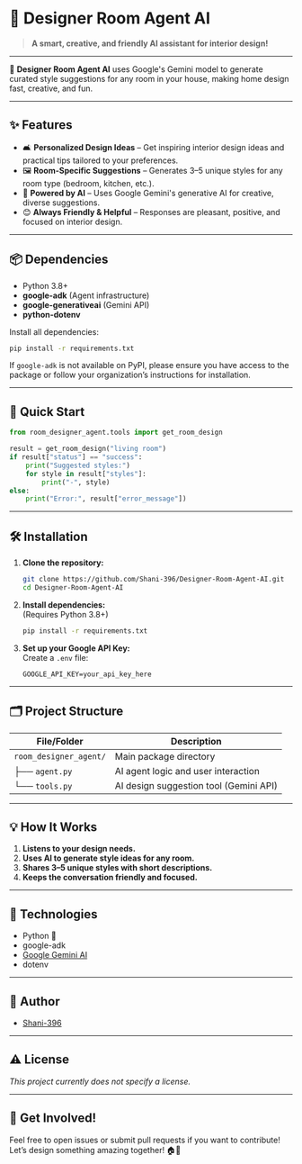 # 🎨 Designer Room Agent AI

> **A smart, creative, and friendly AI assistant for interior design!**

---

🏡 **Designer Room Agent AI** uses Google's Gemini model to generate curated style suggestions for any room in your house, making home design fast, creative, and fun.

---

## ✨ Features

- 🛋️ **Personalized Design Ideas** – Get inspiring interior design ideas and practical tips tailored to your preferences.
- 🖼️ **Room-Specific Suggestions** – Generates 3–5 unique styles for any room type (bedroom, kitchen, etc.).
- 🤖 **Powered by AI** – Uses Google Gemini's generative AI for creative, diverse suggestions.
- 😊 **Always Friendly & Helpful** – Responses are pleasant, positive, and focused on interior design.

---

## 📦 Dependencies

- Python 3.8+
- **google-adk** (Agent infrastructure)
- **google-generativeai** (Gemini API)
- **python-dotenv**

Install all dependencies:
```bash
pip install -r requirements.txt
```

If `google-adk` is not available on PyPI, please ensure you have access to the package or follow your organization’s instructions for installation.

---

## 🚀 Quick Start

```python
from room_designer_agent.tools import get_room_design

result = get_room_design("living room")
if result["status"] == "success":
    print("Suggested styles:")
    for style in result["styles"]:
        print("-", style)
else:
    print("Error:", result["error_message"])
```

---

## 🛠️ Installation

1. **Clone the repository:**
   ```bash
   git clone https://github.com/Shani-396/Designer-Room-Agent-AI.git
   cd Designer-Room-Agent-AI
   ```

2. **Install dependencies:**  
   (Requires Python 3.8+)
   ```bash
   pip install -r requirements.txt
   ```

3. **Set up your Google API Key:**  
   Create a `.env` file:
   ```
   GOOGLE_API_KEY=your_api_key_here
   ```

---

## 🗂️ Project Structure

| File/Folder                | Description                              |
|---------------------------|------------------------------------------|
| `room_designer_agent/`    | Main package directory                   |
| ├── `agent.py`            | AI agent logic and user interaction      |
| └── `tools.py`            | AI design suggestion tool (Gemini API)   |

---

## 💡 How It Works

1. **Listens to your design needs.**
2. **Uses AI to generate style ideas for any room.**
3. **Shares 3–5 unique styles with short descriptions.**
4. **Keeps the conversation friendly and focused.**

---

## 🧰 Technologies

- Python 🐍
- google-adk
- [Google Gemini AI](https://pypi.org/project/google-generativeai/)
- dotenv

---

## 👤 Author

- [Shani-396](https://github.com/Shani-396)

---

## ⚠️ License

*This project currently does not specify a license.*

---

## 🌟 Get Involved!

Feel free to open issues or submit pull requests if you want to contribute!  
Let’s design something amazing together! 🏠🎉
